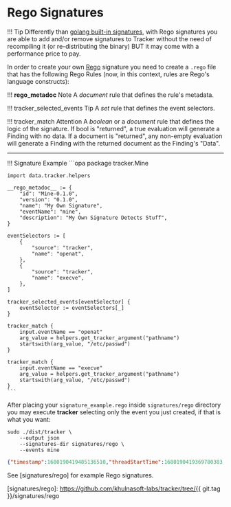 # Rego Signatures

!!! Tip
    Differently than [golang built-in signatures](./golang.md), with Rego
    signatures you are able to add and/or remove signatures to Tracker without
    the need of recompiling it (or re-distributing the binary) BUT it may come
    with a performance price to pay.

In order to create your own [Rego] signature you need to create a `.rego`
file that has the following Rego Rules (now, in this context, rules are Rego's
language constructs):

!!! __rego_metadoc__ Note
    A *document* rule that defines the rule's metadata.

!!! tracker_selected_events Tip
    A *set* rule that defines the event selectors.

!!! tracker_match Attention
    A *boolean* or a *document* rule that defines the logic of the signature.
    If bool is "returned", a true evaluation will generate a Finding with no
    data. If a document is "returned", any non-empty evaluation will generate a
    Finding with the returned document as the Finding's "Data".

----

!!! Signature Example
    ```opa
    package tracker.Mine

    import data.tracker.helpers

    __rego_metadoc__ := {
        "id": "Mine-0.1.0",
        "version": "0.1.0",
        "name": "My Own Signature",
        "eventName": "mine",
        "description": "My Own Signature Detects Stuff",
    }

    eventSelectors := [
        {
            "source": "tracker",
            "name": "openat",
        },
        {
            "source": "tracker",
            "name": "execve",
        },
    ]

    tracker_selected_events[eventSelector] {
        eventSelector := eventSelectors[_]
    }

    tracker_match {
        input.eventName == "openat"
        arg_value = helpers.get_tracker_argument("pathname")
        startswith(arg_value, "/etc/passwd")
    }

    tracker_match {
        input.eventName == "execve"
        arg_value = helpers.get_tracker_argument("pathname")
        startswith(arg_value, "/etc/passwd")
    }
    ```

After placing your `signature_example.rego` inside `signatures/rego` directory you
may execute **tracker** selecting only the event you just created, if that is
what you want:

```console
sudo ./dist/tracker \
    --output json
    --signatures-dir signatures/rego \
    --events mine
```

```json
{"timestamp":1680190419485136510,"threadStartTime":1680190419369780383,"processorId":4,"processId":320908,"cgroupId":16273,"threadId":320908,"parentProcessId":1635,"hostProcessId":320908,"hostThreadId":320908,"hostParentProcessId":1635,"userId":1000,"mountNamespace":4026531841,"pidNamespace":4026531836,"processName":"terminator","hostName":"hb","container":{},"kubernetes":{},"eventId":"6000","eventName":"mine","matchedPolicies":[""],"argsNum":0,"returnValue":10,"syscall":"","stackAddresses":null,"contextFlags":{"containerStarted":false,"isCompat":false},"args":[],"metadata":{"Version":"0.1.0","Description":"My Own Signature Detects Stuff","Tags":null,"Properties":{"signatureID":"Mine-0.1.0","signatureName":"My Own Signature"}}}
```

See [signatures/rego] for example Rego signatures.

[Rego]: https://www.openpolicyagent.org/docs/latest/#rego
[signatures/rego]: https://github.com/khulnasoft-labs/tracker/tree/{{ git.tag }}/signatures/rego
